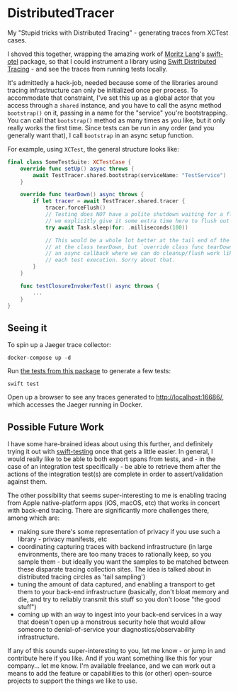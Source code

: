 # DistributedTracer

My "Stupid tricks with Distributed Tracing" - generating traces from XCTest cases.

I shoved this together, wrapping the amazing work of [Moritz Lang](https://github.com/slashmo)'s [swift-otel](https://github.com/slashmo/swift-otel) package, so that I could 
instrument a library using [Swift Distributed Tracing](https://github.com/apple/swift-distributed-tracing) - and see the traces from running tests locally.

It's admittedly a hack-job, needed because some of the libraries around tracing infrastructure can only be initialized once per process. 
To accommodate that constraint, I've set this up as a global actor that you access through a `shared` instance,
and you have to call the async method `bootstrap()` on it, passing in a name for the "service" you're bootstrapping.
You can call that `bootstrap()` method as many times as you like, but it only really works the first time.
Since tests can be run in any order (and you generally want that), I call `bootstrap` in an async setup function.

For example, using `XCTest`, the general structure looks like:

```swift
final class SomeTestSuite: XCTestCase {
    override func setUp() async throws {
        await TestTracer.shared.bootstrap(serviceName: "TestService")
    }

    override func tearDown() async throws {
        if let tracer = await TestTracer.shared.tracer {
            tracer.forceFlush()
            // Testing does NOT have a polite shutdown waiting for a flush to complete, so
            // we explicitly give it some extra time here to flush out any spans remaining.
            try await Task.sleep(for: .milliseconds(100))

            // This would be a whole lot better at the tail end of the entire suite, or at least
            // at the class tearDown, but `override class func tearDown` doesn't appear to have
            // an async callback where we can do cleanup/flush work like this, so it's in
            // each test execution. Sorry about that.
        }
    }

    func testClosureInvokerTest() async throws {
        ...
    }
}
```    

## Seeing it

To spin up a Jaeger trace collector:

```
docker-compose up -d
```

Run [the tests from this package](https://github.com/heckj/DistributedTracer/blob/main/Tests/DistributedTracerTests/DistributedTracerTests.swift) to generate a few tests:

```
swift test
```

Open up a browser to see any traces generated to [http://localhost:16686/](http://localhost:16686/), which accesses the Jaeger running in Docker.

## Possible Future Work

I have some hare-brained ideas about using this further, and definitely trying it out with [swift-testing](https://github.com/apple/swift-testing) once that gets a little easier.
In general, I would really like to be able to both export spans from tests, and - in the case of an integration test specifically - be able to retrieve them after the actions of the integration test(s) are complete in order to assert/validation against them.

The other possibility that seems super-interesting to me is enabling tracing from Apple native-platform apps (iOS, macOS, etc) that works in concert with back-end tracing.
There are significantly more challenges there, among which are:
- making sure there's some representation of privacy if you use such a library - privacy manifests, etc
- coordinating capturing traces with backend infrastructure (in large environments, there are too many traces to rationally keep, so you sample them - but ideally you want the samples to be matched between these disparate tracing collection sites. The idea is talked about in distributed tracing circles as 'tail sampling')
- tuning the amount of data captured, and enabling a transport to get them to your back-end infrastructure (basically, don't bloat memory and die, and try to reliably transmit this stuff so you don't loose "the good stuff")
- coming up with an way to ingest into your back-end services in a way that doesn't open up a monstrous security hole that would allow someone to denial-of-service your diagnostics/observability infrastructure.     

If any of this sounds super-interesting to you, let me know - or jump in and contribute here if you like.
And if you want something like this for your company... let me know.
I'm available freelance, and we can work out a means to add the feature or capabilities to this (or other) open-source projects to support the things we like to use.

